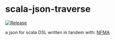 # scala-json-traverse

[![Release](https://img.shields.io/github/release/lolboxen/scala-json-traverse.svg?label=JitPack%20Maven)](https://jitpack.io/#lolboxen/scala-json-traverse/2.0.3)

a json for scala DSL written in tandem with: [NFMA](https://github.com/nfma)